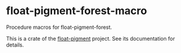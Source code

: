 # float-pigment-forest-macro

Procedure macros for float-pigment-forest.

This is a crate of the [float-pigment](https://github.com/wechat-miniprogram/float-pigment) project. See its documentation for details.
